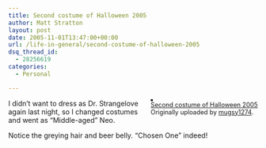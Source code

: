 ```yaml
---
title: Second costume of Halloween 2005
author: Matt Stratton
layout: post
date: 2005-11-01T13:47:00+00:00
url: /life-in-general/second-costume-of-halloween-2005
dsq_thread_id:
  - 28256619
categories:
  - Personal

---
```

<div style="float:right;margin-left:10px;margin-bottom:10px;">
  <a href="http://www.flickr.com/photos/mugsy/58420046/" title="photo sharing"><img src="http://static.flickr.com/28/58420046_06c7cd641b_m.jpg" alt="" style="border:solid 2px #000000;" /></a> <br /> <span style="font-size:.9em;margin-top:0;"> <a href="http://www.flickr.com/photos/mugsy/58420046/">Second costume of Halloween 2005</a> <br /> Originally uploaded by <a href="http://www.flickr.com/people/mugsy/">mugsy1274</a>. </span>
</div>

I didn&#8217;t want to dress as Dr. Strangelove again last night, so I changed costumes and went as &#8220;Middle-aged&#8221; Neo.

Notice the greying hair and beer belly. &#8220;Chosen One&#8221; indeed!